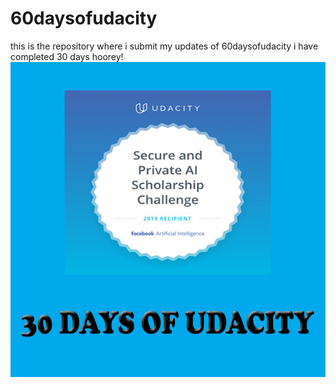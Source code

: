 # 60daysofudacity

this is the repository where i submit my  updates of 60daysofudacity 
 i have completed 30 days hoorey!
 ![alt text](https://github.com/raunak222/60daysofudacity/blob/master/30_days_of_udacity.jpg)
